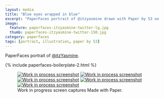 ```yaml
---
layout: media
title: "Blue eyes wrapped in blue"
excerpt: "PaperFaces portrait of @itzyasmine drawn with Paper by 53 on an iPad."
image: 
  feature: paperfaces-itzyasmine-twitter-lg.jpg
  thumb: paperfaces-itzyasmine-twitter-150.jpg
category: paperfaces
tags: [portrait, illustration, paper by 53]
---
```


PaperFaces portrait of [@itzYasmine](http://twitter.com/itzYasmine).

{% include paperfaces-boilerplate-2.html %}

<figure class="third">
	<a href="{{ site.url }}/images/paperfaces-itzyasmine-process-1-lg.jpg"><img src="{{ site.url }}/images/paperfaces-itzyasmine-process-1-600.jpg" alt="Work in process screenshot"></a>
	<a href="{{ site.url }}/images/paperfaces-itzyasmine-process-2-lg.jpg"><img src="{{ site.url }}/images/paperfaces-itzyasmine-process-2-600.jpg" alt="Work in process screenshot"></a>
	<a href="{{ site.url }}/images/paperfaces-itzyasmine-process-3-lg.jpg"><img src="{{ site.url }}/images/paperfaces-itzyasmine-process-3-600.jpg" alt="Work in process screenshot"></a>
	<a href="{{ site.url }}/images/paperfaces-itzyasmine-process-4-lg.jpg"><img src="{{ site.url }}/images/paperfaces-itzyasmine-process-4-600.jpg" alt="Work in process screenshot"></a>
	<a href="{{ site.url }}/images/paperfaces-itzyasmine-process-5-lg.jpg"><img src="{{ site.url }}/images/paperfaces-itzyasmine-process-5-600.jpg" alt="Work in process screenshot"></a>
	<figcaption>Work in progress screen captures Made with Paper.</figcaption>
</figure>